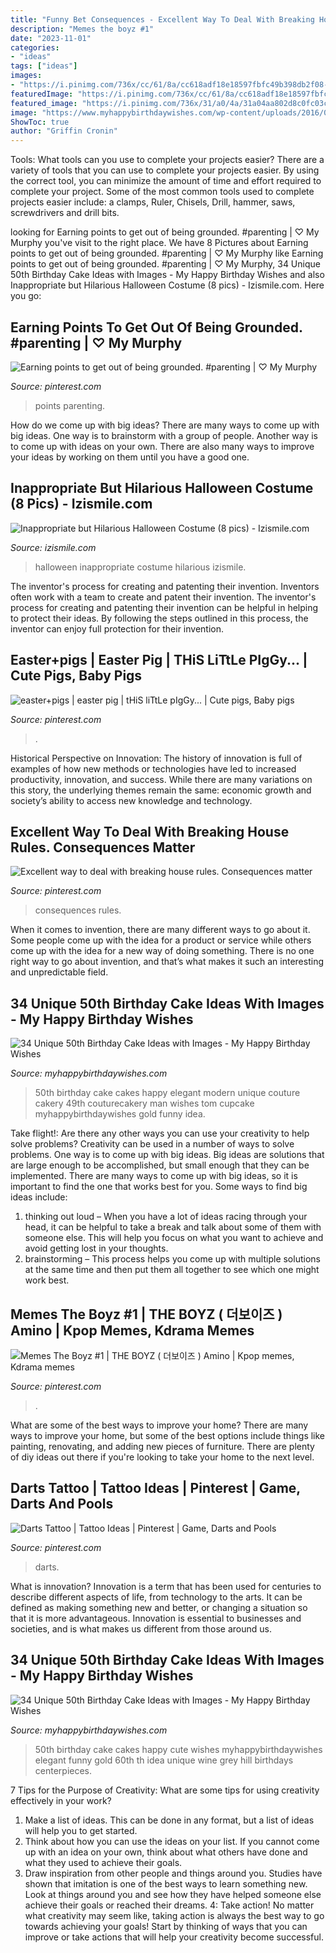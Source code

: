 ```yaml
---
title: "Funny Bet Consequences - Excellent Way To Deal With Breaking House Rules. Consequences Matter"
description: "Memes the boyz #1"
date: "2023-11-01"
categories:
- "ideas"
tags: ["ideas"]
images:
- "https://i.pinimg.com/736x/cc/61/8a/cc618adf18e18597fbfc49b398db2f08--remember-this-future-children.jpg?b=t"
featuredImage: "https://i.pinimg.com/736x/cc/61/8a/cc618adf18e18597fbfc49b398db2f08--remember-this-future-children.jpg?b=t"
featured_image: "https://i.pinimg.com/736x/31/a0/4a/31a04aa802d8c0fc03c66cbd3b316850.jpg"
image: "https://www.myhappybirthdaywishes.com/wp-content/uploads/2016/09/elegant-best-black-and-white-50th-birthday-cakes-for-men.jpg"
ShowToc: true
author: "Griffin Cronin"
---
```



Tools: What tools can you use to complete your projects easier?
There are a variety of tools that you can use to complete your projects easier. By using the correct tool, you can minimize the amount of time and effort required to complete your project. Some of the most common tools used to complete projects easier include: a clamps, Ruler, Chisels, Drill, hammer, saws, screwdrivers and drill bits.

	

		
looking for Earning points to get out of being grounded. #parenting | ♡ My Murphy you've visit to the right place. We have 8 Pictures about Earning points to get out of being grounded. #parenting | ♡ My Murphy like Earning points to get out of being grounded. #parenting | ♡ My Murphy, 34 Unique 50th Birthday Cake Ideas with Images - My Happy Birthday Wishes and also Inappropriate but Hilarious Halloween Costume (8 pics) - Izismile.com. Here you go:
		
    
## Earning Points To Get Out Of Being Grounded. #parenting | ♡ My Murphy

<img loading=lazy src="https://i.pinimg.com/736x/cc/61/8a/cc618adf18e18597fbfc49b398db2f08--remember-this-future-children.jpg?b=t" onerror="this.onerror=null;this.src='https://tse2.mm.bing.net/th?id=OIP.QqPnGPibeBAYTUSIFPq4fAHaJ4&amp;pid=15.1';" alt="Earning points to get out of being grounded. #parenting | ♡ My Murphy">

_Source: pinterest.com_

>points parenting. 

	

How do we come up with big ideas?
There are many ways to come up with big ideas. One way is to brainstorm with a group of people. Another way is to come up with ideas on your own. There are also many ways to improve your ideas by working on them until you have a good one.

    
## Inappropriate But Hilarious Halloween Costume (8 Pics) - Izismile.com

<img loading=lazy src="https://img.izismile.com/img/img4/20110728/640/inappropriate_but_hilarious_halloween_costume_640_05.jpg" onerror="this.onerror=null;this.src='https://tse3.mm.bing.net/th?id=OIP.E9xkQw4NMsNKVAO0yVYtWgHaJ5&amp;pid=15.1';" alt="Inappropriate but Hilarious Halloween Costume (8 pics) - Izismile.com">

_Source: izismile.com_

>halloween inappropriate costume hilarious izismile. 

	

The inventor's process for creating and patenting their invention.
Inventors often work with a team to create and patent their invention. The inventor's process for creating and patenting their invention can be helpful in helping to protect their ideas. By following the steps outlined in this process, the inventor can enjoy full protection for their invention.

    
## Easter+pigs | Easter Pig | THiS LiTtLe PIgGy... | Cute Pigs, Baby Pigs

<img loading=lazy src="https://i.pinimg.com/736x/af/f3/c8/aff3c87b2b0bca833a31979803a7a452--wallpaper-pictures-hd-wallpaper.jpg" onerror="this.onerror=null;this.src='https://tse2.mm.bing.net/th?id=OIP.RT11lEPN928Ttia9JUjFkgEsC4&amp;pid=15.1';" alt="easter+pigs | easter pig | tHiS liTtLe pIgGy... | Cute pigs, Baby pigs">

_Source: pinterest.com_

>. 

	

Historical Perspective on Innovation:
The history of innovation is full of examples of how new methods or technologies have led to increased productivity, innovation, and success. While there are many variations on this story, the underlying themes remain the same: economic growth and society’s ability to access new knowledge and technology.

    
## Excellent Way To Deal With Breaking House Rules. Consequences Matter

<img loading=lazy src="https://s-media-cache-ak0.pinimg.com/736x/f5/32/24/f53224d9a3bfd07cd5aa82dbf25ae75b.jpg" onerror="this.onerror=null;this.src='https://tse4.mm.bing.net/th?id=OIP.ozcwyiEHAhE-XwuWHA2pdgHaJ4&amp;pid=15.1';" alt="Excellent way to deal with breaking house rules. Consequences matter">

_Source: pinterest.com_

>consequences rules. 

	

When it comes to invention, there are many different ways to go about it. Some people come up with the idea for a product or service while others come up with the idea for a new way of doing something. There is no one right way to go about invention, and that’s what makes it such an interesting and unpredictable field.

    
## 34 Unique 50th Birthday Cake Ideas With Images - My Happy Birthday Wishes

<img loading=lazy src="https://www.myhappybirthdaywishes.com/wp-content/uploads/2016/09/elegant-best-black-and-white-50th-birthday-cakes-for-men.jpg" onerror="this.onerror=null;this.src='https://tse1.mm.bing.net/th?id=OIP.pnGP_m9S1B6z_HT3ep0XsgHaLH&amp;pid=15.1';" alt="34 Unique 50th Birthday Cake Ideas with Images - My Happy Birthday Wishes">

_Source: myhappybirthdaywishes.com_

>50th birthday cake cakes happy elegant modern unique couture cakery 49th couturecakery man wishes tom cupcake myhappybirthdaywishes gold funny idea. 

	

Take flight!: Are there any other ways you can use your creativity to help solve problems?
Creativity can be used in a number of ways to solve problems. One way is to come up with big ideas. Big ideas are solutions that are large enough to be accomplished, but small enough that they can be implemented. There are many ways to come up with big ideas, so it is important to find the one that works best for you. Some ways to find big ideas include: 
1) thinking out loud – When you have a lot of ideas racing through your head, it can be helpful to take a break and talk about some of them with someone else. This will help you focus on what you want to achieve and avoid getting lost in your thoughts. 
2) brainstorming – This process helps you come up with multiple solutions at the same time and then put them all together to see which one might work best.

    
## Memes The Boyz #1 | THE BOYZ ( 더보이즈 ) Amino | Kpop Memes, Kdrama Memes

<img loading=lazy src="https://i.pinimg.com/736x/31/a0/4a/31a04aa802d8c0fc03c66cbd3b316850.jpg" onerror="this.onerror=null;this.src='https://tse2.mm.bing.net/th?id=OIP.jsXPu8fyVVbVQBg26KWqiAHaHa&amp;pid=15.1';" alt="Memes The Boyz #1 | THE BOYZ ( 더보이즈 ) Amino | Kpop memes, Kdrama memes">

_Source: pinterest.com_

>. 

	

What are some of the best ways to improve your home?
There are many ways to improve your home, but some of the best options include things like painting, renovating, and adding new pieces of furniture. There are plenty of diy ideas out there if you're looking to take your home to the next level.

    
## Darts Tattoo | Tattoo Ideas | Pinterest | Game, Darts And Pools

<img loading=lazy src="https://s-media-cache-ak0.pinimg.com/736x/0d/d3/97/0dd39772c8043ff7843e70f0b7961af1.jpg" onerror="this.onerror=null;this.src='https://tse2.mm.bing.net/th?id=OIP.ovUuAlqfYGIF-nIbZK2L9AHaTT&amp;pid=15.1';" alt="Darts Tattoo | Tattoo Ideas | Pinterest | Game, Darts and Pools">

_Source: pinterest.com_

>darts. 

	

What is innovation?
Innovation is a term that has been used for centuries to describe different aspects of life, from technology to the arts. It can be defined as making something new and better, or changing a situation so that it is more advantageous. Innovation is essential to businesses and societies, and is what makes us different from those around us.

    
## 34 Unique 50th Birthday Cake Ideas With Images - My Happy Birthday Wishes

<img loading=lazy src="https://www.myhappybirthdaywishes.com/wp-content/uploads/2016/09/grey-and-black-cute-50th-birthday-cakes-for-men.jpg" onerror="this.onerror=null;this.src='https://tse4.mm.bing.net/th?id=OIP.CQoWSCqhZJQWowpT7Rgu1QHaKE&amp;pid=15.1';" alt="34 Unique 50th Birthday Cake Ideas with Images - My Happy Birthday Wishes">

_Source: myhappybirthdaywishes.com_

>50th birthday cake cakes happy cute wishes myhappybirthdaywishes elegant funny gold 60th th idea unique wine grey hill birthdays centerpieces. 

	

7 Tips for the Purpose of Creativity: What are some tips for using creativity effectively in your work?
1. Make a list of ideas. This can be done in any format, but a list of ideas will help you to get started.
2. Think about how you can use the ideas on your list. If you cannot come up with an idea on your own, think about what others have done and what they used to achieve their goals.
3. Draw inspiration from other people and things around you. Studies have shown that imitation is one of the best ways to learn something new. Look at things around you and see how they have helped someone else achieve their goals or reached their dreams.
4: Take action! No matter what creativity may seem like, taking action is always the best way to go towards achieving your goals! Start by thinking of ways that you can improve or take actions that will help your creativity become successful.

